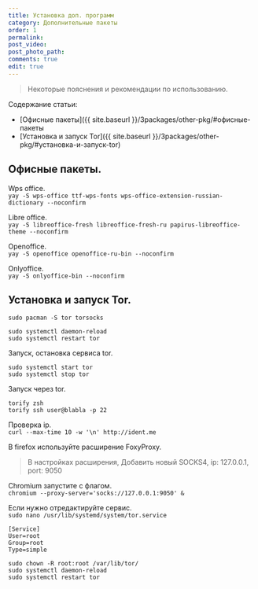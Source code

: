 ```yaml
---
title: Установка доп. программ
category: Дополнительные пакеты
order: 1
permalink:
post_video: 
post_photo_path: 
comments: true
edit: true
---
```


> Некоторые пояснения и рекомендации по использованию.

Содержание статьи:
- [Офисные пакеты]({{ site.baseurl }}/3packages/other-pkg/#офисные-пакеты
- [Установка и запуск Tor]({{ site.baseurl }}/3packages/other-pkg/#установка-и-запуск-tor)

## Офисные пакеты.

Wps office.  
`yay -S wps-office ttf-wps-fonts wps-office-extension-russian-dictionary --noconfirm`

Libre office.  
`yay -S libreoffice-fresh libreoffice-fresh-ru papirus-libreoffice-theme --noconfirm`

Openoffice.  
`yay -S openoffice openoffice-ru-bin --noconfirm`

Onlyoffice.  
`yay -S onlyoffice-bin --noconfirm`

## Установка и запуск Tor.  
`sudo pacman -S tor torsocks`

```
sudo systemctl daemon-reload
sudo systemctl restart tor
```

Запуск, остановка сервиса tor.
```
sudo systemctl start tor
sudo systemctl stop tor
```

Запуск через tor.
```
torify zsh
torify ssh user@blabla -p 22
```

Проверка ip.  
`curl --max-time 10 -w '\n' http://ident.me`

В firefox используйте расширение FoxyProxy.

> В настройках расширения, Добавить новый SOCKS4, ip: 127.0.0.1, port: 9050

Chromium запустите с флагом.  
`chromium --proxy-server='socks://127.0.0.1:9050' &`

Если нужно отредактируйте сервис.  
`sudo nano /usr/lib/systemd/system/tor.service`

```
[Service]
User=root
Group=root
Type=simple
```
```
sudo chown -R root:root /var/lib/tor/
sudo systemctl daemon-reload
sudo systemctl restart tor
```